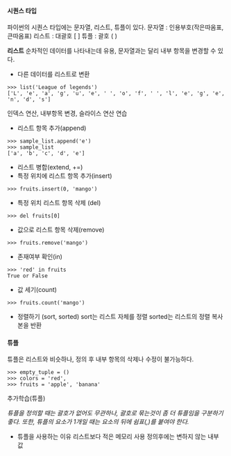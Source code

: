 #### 시퀀스 타입
파이썬의 시퀀스 타입에는 문자열, 리스트, 튜플이 있다.
문자열 : 인용부호(작은따옴표, 큰따옴표)
리스트 : 대괄호 [ ]
튜플 : 괄호 ( )

**리스트**
순차적인 데이터를 나타내는데 유용, 문자열과는 달리 내부 항목을 변경할 수 있다.

- 다른 데이터를 리스트로 변환
```
>>> list('League of legends')
['L', 'e', 'a', 'g', 'u', 'e', ' ', 'o', 'f', ' ', 'l', 'e', 'g', 'e', 'n', 'd', 's']
```
인덱스 연산, 내부항목 변경, 슬라이스 연산 연습

- 리스트 항목 추가(append)
```
>>> sample_list.append('e')
>>> sample_list
['a', 'b', 'c', 'd', 'e']
```
- 리스트 병합(extend, +=)
- 특정 위치에 리스트 항목 추가(insert)
```
>>> fruits.insert(0, 'mango')
```
- 특정 위치 리스트 항목 삭제 (del)
```
>>> del fruits[0]
```
- 값으로 리스트 항목 삭제(remove)
```
>>> fruits.remove('mango')
```
- 존재여부 확인(in)
```
>>> 'red' in fruits
True or False
```
- 값 세기(count)
```
>>> fruits.count('mango')
```
- 정렬하기 (sort, sorted)
sort는 리스트 자체를 정렬
sorted는 리스트의 정렬 복사본을 반환

#### 튜플
튜플은 리스트와 비슷하나, 정의 후 내부 항목의 삭제나 수정이 불가능하다.
```
>>> empty_tuple = ()
>>> colors = 'red',
>>> fruits = 'apple', 'banana'
```
추가학습(튜플)

_튜플을 정의할 때는 괄호가 없어도 무관하나, 괄호로 묶는것이 좀 더 튜플임을 구분하기 좋다.
또한, 튜플의 요소가 1개일 때는 요소의 뒤에 쉼표(,)를 붙여야 한다._

- 튜플을 사용하는 이유
리스트보다 적은 메모리 사용
정의후에는 변하지 않는 내부 값
